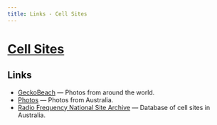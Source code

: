 ```yaml
---
title: Links - Cell Sites
---
```


# [Cell Sites](./)

## Links

* [GeckoBeach](http://www.geckobeach.com/cellular/cellpixs/) — Photos from around the world.
* [Photos](https://web.archive.org/web/20060305010340/http://home.iprimus.com.au/cridland/cellphotos.htm) — Photos from Australia.
* [Radio Frequency National Site Archive](http://www.rfnsa.com.au/) — Database of cell sites in Australia.
